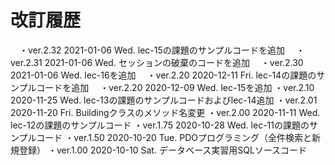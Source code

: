 # 改訂履歴

　・ver.2.32 2021-01-06 Wed. lec-15の課題のサンプルコードを追加
　・ver.2.31 2021-01-06 Wed. セッションの破棄のコードを追加
　・ver.2.30 2021-01-06 Wed. lec-16を追加
　・ver.2.20 2020-12-11 Fri. lec-14の課題のサンプルコードを追加
　・ver.2.20 2020-12-09 Wed. lec-15を追加
	・ver.2.10 2020-11-25 Wed. lec-13の課題のサンプルコードおよびlec-14追加
	・ver.2.01 2020-11-20 Fri. Buildingクラスのメソッド名変更
	・ver.2.00 2020-11-11 Wed. lec-12の課題のサンプルコード
	・ver.1.75 2020-10-28 Wed. lec-11の課題のサンプルコード
	・ver.1.50 2020-10-20 Tue. PDOプログラミング（全件検索と新規登録）
	・ver.1.00 2020-10-10 Sat. データベース実習用SQLソースコード
